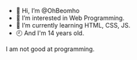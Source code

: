 - 👋 Hi, I’m @OhBeomho
- 👀 I’m interested in Web Programming.
- 🌱 I’m currently learning HTML, CSS, JS.
- 🕘 And I'm 14 years old.

I am not good at programming.
